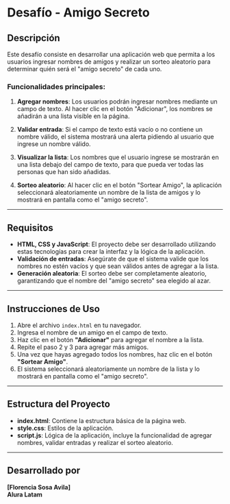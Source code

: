 # Desafío - Amigo Secreto

## Descripción

Este desafío consiste en desarrollar una aplicación web que permita a los usuarios ingresar nombres de amigos y realizar un sorteo aleatorio para determinar quién será el "amigo secreto" de cada uno.

### Funcionalidades principales:

1. **Agregar nombres**: Los usuarios podrán ingresar nombres mediante un campo de texto. Al hacer clic en el botón "Adicionar", los nombres se añadirán a una lista visible en la página.

2. **Validar entrada**: Si el campo de texto está vacío o no contiene un nombre válido, el sistema mostrará una alerta pidiendo al usuario que ingrese un nombre válido.

3. **Visualizar la lista**: Los nombres que el usuario ingrese se mostrarán en una lista debajo del campo de texto, para que pueda ver todas las personas que han sido añadidas.

4. **Sorteo aleatorio**: Al hacer clic en el botón "Sortear Amigo", la aplicación seleccionará aleatoriamente un nombre de la lista de amigos y lo mostrará en pantalla como el "amigo secreto".

---

## Requisitos

- **HTML, CSS y JavaScript**: El proyecto debe ser desarrollado utilizando estas tecnologías para crear la interfaz y la lógica de la aplicación.
- **Validación de entradas**: Asegúrate de que el sistema valide que los nombres no estén vacíos y que sean válidos antes de agregar a la lista.
- **Generación aleatoria**: El sorteo debe ser completamente aleatorio, garantizando que el nombre del "amigo secreto" sea elegido al azar.

---

## Instrucciones de Uso

1. Abre el archivo `index.html` en tu navegador.
2. Ingresa el nombre de un amigo en el campo de texto.
3. Haz clic en el botón **"Adicionar"** para agregar el nombre a la lista.
4. Repite el paso 2 y 3 para agregar más amigos.
5. Una vez que hayas agregado todos los nombres, haz clic en el botón **"Sortear Amigo"**.
6. El sistema seleccionará aleatoriamente un nombre de la lista y lo mostrará en pantalla como el "amigo secreto".

---

## Estructura del Proyecto

- **index.html**: Contiene la estructura básica de la página web.
- **style.css**: Estilos de la aplicación.
- **script.js**: Lógica de la aplicación, incluye la funcionalidad de agregar nombres, validar entradas y realizar el sorteo aleatorio.

---

## Desarrollado por

**[Florencia Sosa Avila]**  
**Alura Latam**
